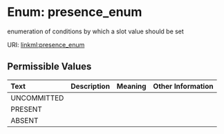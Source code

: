 
# Enum: presence_enum

enumeration of conditions by which a slot value should be set

URI: [linkml:presence_enum](https://w3id.org/linkml/presence_enum)


## Permissible Values

| Text | Description | Meaning | Other Information |
| :--- | :---: | :---: | ---: |
| UNCOMMITTED |  |  |  |
| PRESENT |  |  |  |
| ABSENT |  |  |  |


